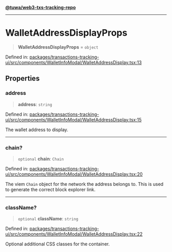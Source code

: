 [**@tuwa/web3-txs-tracking-repo**](../../../README.md)

***

# WalletAddressDisplayProps

> **WalletAddressDisplayProps** = `object`

Defined in: [packages/transactions-tracking-ui/src/components/WalletInfoModal/WalletAddressDisplay.tsx:13](https://github.com/TuwaIO/web3-transactions-tracking/blob/b63ee874e01b037e0ee503214c6cfe4d0ac7491c/packages/transactions-tracking-ui/src/components/WalletInfoModal/WalletAddressDisplay.tsx#L13)

## Properties

### address

> **address**: `string`

Defined in: [packages/transactions-tracking-ui/src/components/WalletInfoModal/WalletAddressDisplay.tsx:15](https://github.com/TuwaIO/web3-transactions-tracking/blob/b63ee874e01b037e0ee503214c6cfe4d0ac7491c/packages/transactions-tracking-ui/src/components/WalletInfoModal/WalletAddressDisplay.tsx#L15)

The wallet address to display.

***

### chain?

> `optional` **chain**: `Chain`

Defined in: [packages/transactions-tracking-ui/src/components/WalletInfoModal/WalletAddressDisplay.tsx:20](https://github.com/TuwaIO/web3-transactions-tracking/blob/b63ee874e01b037e0ee503214c6cfe4d0ac7491c/packages/transactions-tracking-ui/src/components/WalletInfoModal/WalletAddressDisplay.tsx#L20)

The viem `Chain` object for the network the address belongs to.
This is used to generate the correct block explorer link.

***

### className?

> `optional` **className**: `string`

Defined in: [packages/transactions-tracking-ui/src/components/WalletInfoModal/WalletAddressDisplay.tsx:22](https://github.com/TuwaIO/web3-transactions-tracking/blob/b63ee874e01b037e0ee503214c6cfe4d0ac7491c/packages/transactions-tracking-ui/src/components/WalletInfoModal/WalletAddressDisplay.tsx#L22)

Optional additional CSS classes for the container.
